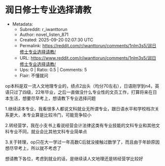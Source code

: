 # 润日修士专业选择请教

- Metadata:
  - Subreddit: r_iwanttorun
  - Author: novel_listen_871
  - Created: 2025-09-20 02:07:30 UTC
  - Permalink: https://reddit.com/r/iwanttorun/comments/1nlm3s5/润日修士专业选择请教/
  - URL: https://www.reddit.com/r/iwanttorun/comments/1nlm3s5/润日修士专业选择请教/
  - Ups: 0 | Ratio: 0.5 | Comments: 5
  - Flair: 不懂就问


op本科是双一流人文地理专业的，绩点2出头（均分70左右），日语刚学到n4，英语只过了四级，22年毕业，之后一直做没什么专业性的文员工作，打算将来在日本生活，想要尽早考上，想请教下专业选择问题

1.继续读本专业，我看很多人都说文科就业无所谓专业，跟日语水平和学校档次关系更大，本专业算是比较冷门，可能竞争较小

2.转经营学，我在小支书上看说经营会计法律这类有专业技能的文科专业和其他文科专业不同，就业会比其他文科专业简单点

3.关于转理，op只在大一学过一年高数C后就没接触过数学了，而且由于年龄原因想尽早考上，所以就不考虑了

想请教下各位，考虑到就业的话，是继续读人文地理还是转经营学比较好

